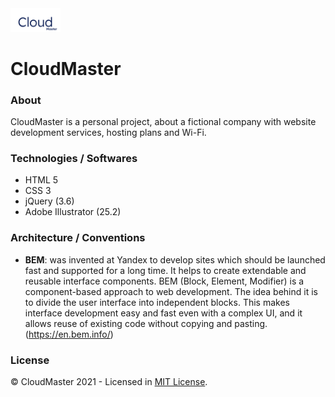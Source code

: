 <img width="80" src="./img/logo/cloud-master-logo.svg" alt="Logo CloudMaster" title="Logo CloudMaster">

# CloudMaster

### About
CloudMaster is a personal project, about a fictional company with website development services, hosting plans and Wi-Fi.

### Technologies / Softwares
- HTML 5
- CSS 3
- jQuery (3.6)
- Adobe Illustrator (25.2)

### Architecture / Conventions
- **BEM**: was invented at Yandex to develop sites which should be launched fast and supported for a long time. It helps to create extendable and reusable interface components. BEM (Block, Element, Modifier) is a component-based approach to web development. The idea behind it is to divide the user interface into independent blocks. This makes interface development easy and fast even with a complex UI, and it allows reuse of existing code without copying and pasting. (https://en.bem.info/)

### License
© CloudMaster 2021 - Licensed in [MIT License](https://github.com/RyanMatheuZ/cloud-master/blob/main/LICENSE).
